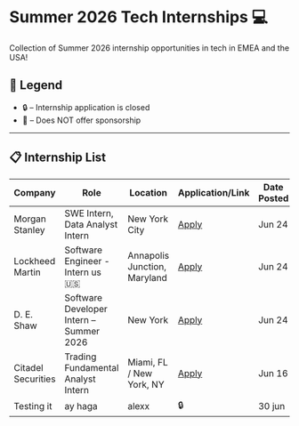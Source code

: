 # Summer 2026 Tech Internships 💻

Collection of Summer 2026 internship opportunities in tech in EMEA and the USA!

## 📌 Legend
- 🔒 – Internship application is closed  
- 🛑 – Does NOT offer sponsorship  
---

## 📋 Internship List

| Company           | Role                                           | Location                        | Application/Link | Date Posted |
|------------------|------------------------------------------------|----------------------------------|------------------|-------------|
| Morgan Stanley   | SWE Intern, Data Analyst Intern                | New York City                    | [Apply](#)       | Jun 24      |
| Lockheed Martin  | Software Engineer - Intern us 🇺🇸              | Annapolis Junction, Maryland     | [Apply](#)       | Jun 24      |
| D. E. Shaw       | Software Developer Intern – Summer 2026        | New York                         | [Apply](#)       | Jun 24      |
| Citadel Securities| Trading Fundamental Analyst Intern             | Miami, FL / New York, NY         | [Apply](#)       | Jun 16      |
| Testing it        | ay haga                                        | alexx                            |  🔒             |  30 jun      |
